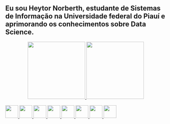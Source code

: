 ## Eu sou Heytor Norberth, estudante de Sistemas de Informação na Universidade federal do Piauí e  aprimorando os conhecimentos sobre Data Science.
<div align="center">
  <a href="https://github.com/HeytorNorberth">
  <img height="180em" src="https://github-readme-stats.vercel.app/api?username=HeytorNorberth&show_icons=true&theme=dracula&include_all_commits=true&count_private=true"/>
  <img height="180em" src="https://github-readme-stats.vercel.app/api/top-langs/?username=HeytorNorberth&layout=compact&langs_count=7&theme=dracula"/>
</div>
<div style="display: inline_block"><br>
 
 <img height="40" width="40" src="https://cdn.jsdelivr.net/gh/devicons/devicon/icons/c/c-original.svg" /> 
 
 <img height="40" width="40" src="https://cdn.jsdelivr.net/gh/devicons/devicon/icons/css3/css3-original.svg" />
 
  <img height="40" width="40" src="https://cdn.jsdelivr.net/gh/devicons/devicon/icons/django/django-plain.svg" />
  
  <img height="40" width="40" src="https://cdn.jsdelivr.net/gh/devicons/devicon/icons/html5/html5-original-wordmark.svg" />
  
  <img height="40" width="40" src="https://cdn.jsdelivr.net/gh/devicons/devicon/icons/jupyter/jupyter-original-wordmark.svg" />
  
  <img height="40" width="40" src="https://cdn.jsdelivr.net/gh/devicons/devicon/icons/mysql/mysql-original.svg" />
  
  <img height="40" width="40" src="https://cdn.jsdelivr.net/gh/devicons/devicon/icons/python/python-original-wordmark.svg" />
  
  <img height="40" width="40" src="https://cdn.jsdelivr.net/gh/devicons/devicon/icons/javascript/javascript-original.svg" />
          
          
    
</div>

           
          
